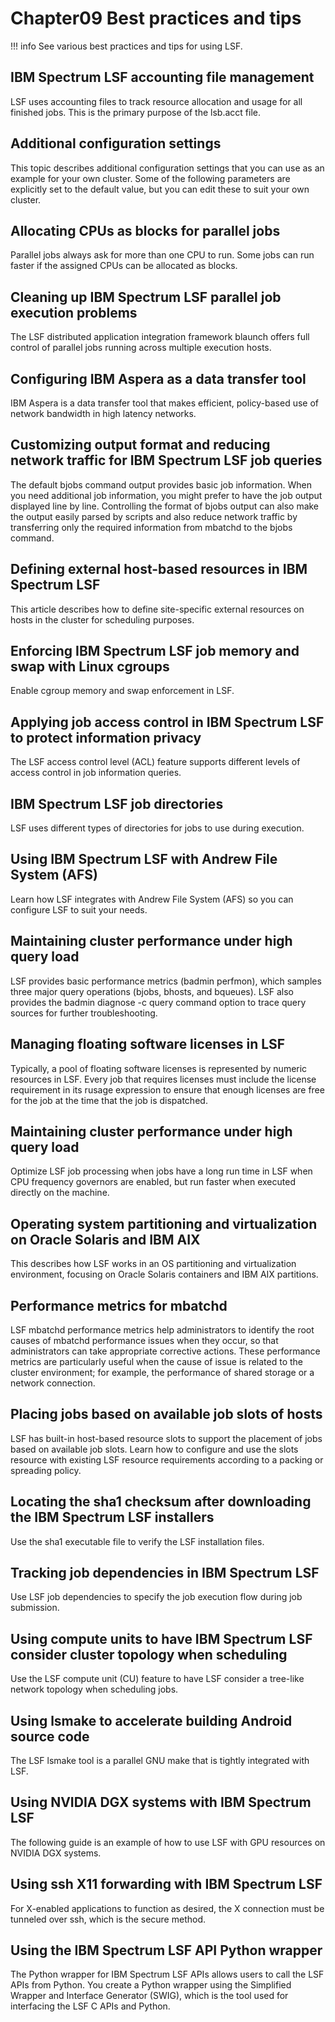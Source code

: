# Chapter09 Best practices and tips

!!! info
    See various best practices and tips for using LSF.

## IBM Spectrum LSF accounting file management
LSF uses accounting files to track resource allocation and usage for all finished jobs. This is the primary purpose of the lsb.acct file.

## Additional configuration settings
This topic describes additional configuration settings that you can use as an example for your own cluster. Some of the following parameters are explicitly set to the default value, but you can edit these to suit your own cluster.

## Allocating CPUs as blocks for parallel jobs
Parallel jobs always ask for more than one CPU to run. Some jobs can run faster if the assigned CPUs can be allocated as blocks.

## Cleaning up IBM Spectrum LSF parallel job execution problems
The LSF distributed application integration framework blaunch offers full control of parallel jobs running across multiple execution hosts.

## Configuring IBM Aspera as a data transfer tool
IBM Aspera is a data transfer tool that makes efficient, policy-based use of network bandwidth in high latency networks.

## Customizing output format and reducing network traffic for IBM Spectrum LSF job queries
The default bjobs command output provides basic job information. When you need additional job information, you might prefer to have the job output displayed line by line. Controlling the format of bjobs output can also make the output easily parsed by scripts and also reduce network traffic by transferring only the required information from mbatchd to the bjobs command.

## Defining external host-based resources in IBM Spectrum LSF
This article describes how to define site-specific external resources on hosts in the cluster for scheduling purposes.

## Enforcing IBM Spectrum LSF job memory and swap with Linux cgroups
Enable cgroup memory and swap enforcement in LSF.

## Applying job access control in IBM Spectrum LSF to protect information privacy
The LSF access control level (ACL) feature supports different levels of access control in job information queries.

## IBM Spectrum LSF job directories
LSF uses different types of directories for jobs to use during execution.

## Using IBM Spectrum LSF with Andrew File System (AFS)
Learn how LSF integrates with Andrew File System (AFS) so you can configure LSF to suit your needs.

## Maintaining cluster performance under high query load
LSF provides basic performance metrics (badmin perfmon), which samples three major query operations (bjobs, bhosts, and bqueues). LSF also provides the badmin diagnose -c query command option to trace query sources for further troubleshooting.

## Managing floating software licenses in LSF
Typically, a pool of floating software licenses is represented by numeric resources in LSF. Every job that requires licenses must include the license requirement in its rusage expression to ensure that enough licenses are free for the job at the time that the job is dispatched.

## Maintaining cluster performance under high query load
Optimize LSF job processing when jobs have a long run time in LSF when CPU frequency governors are enabled, but run faster when executed directly on the machine.

## Operating system partitioning and virtualization on Oracle Solaris and IBM AIX
This describes how LSF works in an OS partitioning and virtualization environment, focusing on Oracle Solaris containers and IBM AIX partitions.

## Performance metrics for mbatchd
LSF mbatchd performance metrics help administrators to identify the root causes of mbatchd performance issues when they occur, so that administrators can take appropriate corrective actions. These performance metrics are particularly useful when the cause of issue is related to the cluster environment; for example, the performance of shared storage or a network connection.

## Placing jobs based on available job slots of hosts
LSF has built-in host-based resource slots to support the placement of jobs based on available job slots. Learn how to configure and use the slots resource with existing LSF resource requirements according to a packing or spreading policy.

## Locating the sha1 checksum after downloading the IBM Spectrum LSF installers
Use the sha1 executable file to verify the LSF installation files.

## Tracking job dependencies in IBM Spectrum LSF
Use LSF job dependencies to specify the job execution flow during job submission.

## Using compute units to have IBM Spectrum LSF consider cluster topology when scheduling
Use the LSF compute unit (CU) feature to have LSF consider a tree-like network topology when scheduling jobs.

## Using lsmake to accelerate building Android source code
The LSF lsmake tool is a parallel GNU make that is tightly integrated with LSF.

## Using NVIDIA DGX systems with IBM Spectrum LSF
The following guide is an example of how to use LSF with GPU resources on NVIDIA DGX systems.

## Using ssh X11 forwarding with IBM Spectrum LSF
For X-enabled applications to function as desired, the X connection must be tunneled over ssh, which is the secure method.

## Using the IBM Spectrum LSF API Python wrapper
The Python wrapper for IBM Spectrum LSF APIs allows users to call the LSF APIs from Python. You create a Python wrapper using the Simplified Wrapper and Interface Generator (SWIG), which is the tool used for interfacing the LSF C APIs and Python.